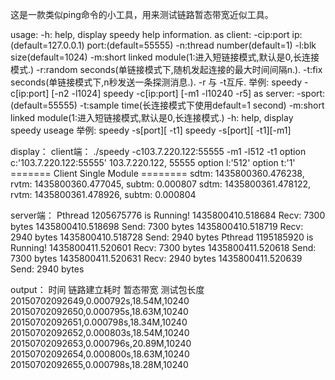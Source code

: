 这是一款类似ping命令的小工具，用来测试链路暂态带宽近似工具。

usage:
		-h: help, display speedy help information.
as client:
		-cip:port
		  ip:(default=127.0.0.1)
		  port:(default=55555)
		-n:thread number(default=1)
		-l:blk size(default=1024)
		-m:short linked module(1:进入短链接模式,默认是0,长连接模式.)
		-r:random seconds(单链接模式下,随机发起连接的最大时间间隔n.).
		-t:fix seconds(单链接模式下,n秒发送一条探测消息.).
		 -r 与 -t互斥.
	举例:
	speedy -c[ip:port] [-n2 -l1024]
	speedy -c[ip:port] [-m1 -l10240 -r5]
as server:
		-sport:(default=55555)
		-t:sample time(长连接模式下使用default=1 second)
		-m:short linked module(1:进入短链接模式,默认是0,长连接模式.)
		-h: help, display speedy useage
	举例:
	speedy -s[port][ -t1]
	speedy -s[port][ -t1][-m1]

display：
client端：
./speedy -c103.7.220.122:55555 -m1 -l512 -t1
option c:'103.7.220.122:55555'
103.7.220.122, 55555
option l:'512'
option t:'1'
======= Client Single Module ========
sdtm: 1435800360.476238, rvtm: 1435800360.477045, subtm: 0.000807
sdtm: 1435800361.478122, rvtm: 1435800361.478926, subtm: 0.000804

server端：
Pthread 1205675776 is Running!
1435800410.518684 Recv: 7300 bytes
1435800410.518698 Send: 7300 bytes
1435800410.518719 Recv: 2940 bytes
1435800410.518728 Send: 2940 bytes
Pthread 1195185920 is Running!
1435800411.520601 Recv: 7300 bytes
1435800411.520618 Send: 7300 bytes
1435800411.520631 Recv: 2940 bytes
1435800411.520639 Send: 2940 bytes


output：
时间      链路建立耗时  暂态带宽  测试包长度
20150702092649,0.000792s,18.54M,10240
20150702092650,0.000795s,18.63M,10240
20150702092651,0.000798s,18.34M,10240
20150702092652,0.000803s,18.54M,10240
20150702092653,0.000796s,20.89M,10240
20150702092654,0.000800s,18.63M,10240
20150702092655,0.000798s,18.28M,10240
